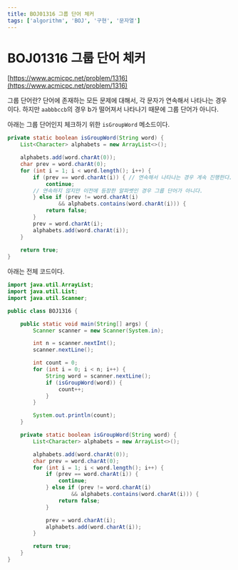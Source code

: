 ```yaml
---
title: BOJ01316 그룹 단어 체커
tags: ['algorithm', 'BOJ', '구현', '문자열']
---
```


# BOJ01316 그룹 단어 체커

[https://www.acmicpc.net/problem/1316](https://www.acmicpc.net/problem/1316)

그룹 단어란? 단어에 존재하는 모든 문제에 대해서, 각 문자가 연속해서 나타나는 경우이다. 하지만 `aabbbccb`의 경우 b가 떨어져서 나타나기 때문에 그룹 단어가 아니다.

아래는 그룹 단어인지 체크하기 위한 `isGroupWord` 메소드이다.

```java
private static boolean isGroupWord(String word) {
    List<Character> alphabets = new ArrayList<>();

    alphabets.add(word.charAt(0));
    char prev = word.charAt(0);
    for (int i = 1; i < word.length(); i++) {
        if (prev == word.charAt(i)) { // 연속해서 나타나는 경우 계속 진행한다.
            continue;
        // 연속하지 않지만 이전에 등장한 알파벳인 경우 그룹 단어가 아니다.
        } else if (prev != word.charAt(i) 
                && alphabets.contains(word.charAt(i))) {
            return false;
        }
        prev = word.charAt(i);
        alphabets.add(word.charAt(i));
    }
    
    return true;
}
```

아래는 전체 코드이다.

```java
import java.util.ArrayList;
import java.util.List;
import java.util.Scanner;

public class BOJ1316 {

    public static void main(String[] args) {
        Scanner scanner = new Scanner(System.in);

        int n = scanner.nextInt();
        scanner.nextLine();

        int count = 0;
        for (int i = 0; i < n; i++) {
            String word = scanner.nextLine();
            if (isGroupWord(word)) {
                count++;
            }
        }

        System.out.println(count);
    }

    private static boolean isGroupWord(String word) {
        List<Character> alphabets = new ArrayList<>();

        alphabets.add(word.charAt(0));
        char prev = word.charAt(0);
        for (int i = 1; i < word.length(); i++) {
            if (prev == word.charAt(i)) {
                continue;
            } else if (prev != word.charAt(i) 
                    && alphabets.contains(word.charAt(i))) {
                return false;
            }

            prev = word.charAt(i);
            alphabets.add(word.charAt(i));
        }

        return true;
    }
}
```

<TagLinks />